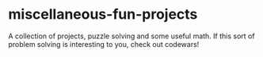 # miscellaneous-fun-projects
A collection of projects, puzzle solving and some useful math.  If this sort of
problem solving is interesting to you, check out codewars!
